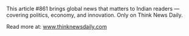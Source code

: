 This article #861 brings global news that matters to Indian readers — covering politics, economy, and innovation. Only on Think News Daily.

Read more at: www.thinknewsdaily.com